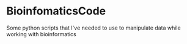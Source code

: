 # BioinfomaticsCode
Some python scripts that I've needed to use to manipulate data while working with bioinformatics
